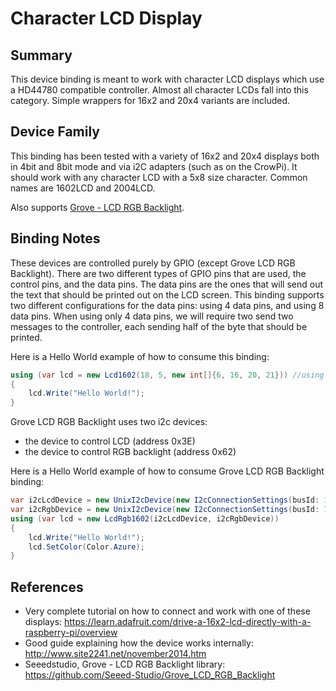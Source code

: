 # Character LCD Display

## Summary
This device binding is meant to work with character LCD displays which use a HD44780 compatible controller. Almost all character LCDs fall into this category. Simple wrappers for 16x2 and 20x4 variants are included.

## Device Family
This binding has been tested with a variety of 16x2 and 20x4 displays both in 4bit and 8bit mode and via i2C adapters (such as on the CrowPi). It should work with any character LCD with a 5x8 size character. Common names are 1602LCD and 2004LCD.

Also supports [Grove - LCD RGB Backlight](http://wiki.seeedstudio.com/Grove-LCD_RGB_Backlight/).

## Binding Notes
These devices are controlled purely by GPIO (except Grove LCD RGB Backlight). There are two different types of GPIO pins that are used, the control pins, and the data pins. The data pins are the ones that will send out the text that should be printed out on the LCD screen. This binding supports two different configurations for the data pins: using 4 data pins, and using 8 data pins. When using only 4 data pins, we will require two send two messages to the controller, each sending half of the byte that should be printed.

Here is a Hello World example of how to consume this binding:
```c#
using (var lcd = new Lcd1602(18, 5, new int[]{6, 16, 20, 21})) //using 4 data pins
{
    lcd.Write("Hello World!");
}
```

Grove LCD RGB Backlight uses two i2c devices:
- the device to control LCD (address 0x3E)
- the device to control RGB backlight (address 0x62)

Here is a Hello World example of how to consume Grove LCD RGB Backlight binding:
```c#
var i2cLcdDevice = new UnixI2cDevice(new I2cConnectionSettings(busId: 1, deviceAddress:0x3E));
var i2cRgbDevice = new UnixI2cDevice(new I2cConnectionSettings(busId: 1, deviceAddress:0x62));
using (var lcd = new LcdRgb1602(i2cLcdDevice, i2cRgbDevice))
{
    lcd.Write("Hello World!");
    lcd.SetColor(Color.Azure);
}
```

## References 
- Very complete tutorial on how to connect and work with one of these displays: https://learn.adafruit.com/drive-a-16x2-lcd-directly-with-a-raspberry-pi/overview
- Good guide explaining how the device works internally: http://www.site2241.net/november2014.htm
- Seeedstudio, Grove - LCD RGB Backlight library: https://github.com/Seeed-Studio/Grove_LCD_RGB_Backlight
